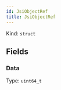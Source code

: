 ```yaml
---
id: JsiObjectRef
title: JsiObjectRef
---
```


Kind: `struct`

## Fields
### Data
Type: `uint64_t`



